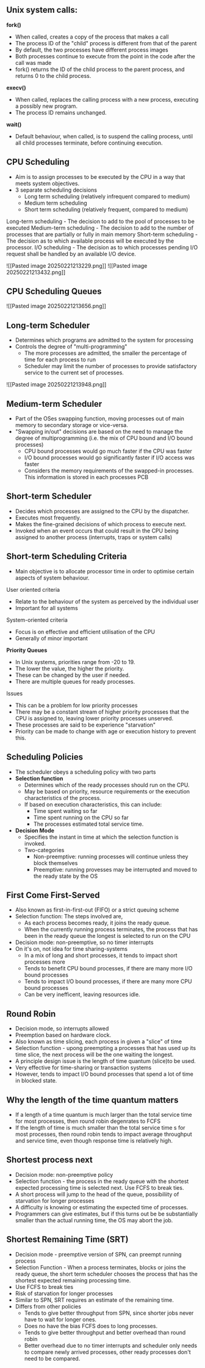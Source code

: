 
## Unix system calls:

**fork()**
- When called, creates a copy of the process that makes a call
- The process ID of the "child" process is different from that of the parent
- By default, the two processes have different process images
- Both processes continue to execute from the point in the code after the call was made
- fork() returns the ID of the child process to the parent process, and returns 0 to the child process. 

**execv()**
- When called, replaces the calling process with a new process, executing a possibly new program. 
- The process ID remains unchanged. 

**wait()**
- Default behaviour, when called, is to suspend the calling process, until all child processes terminate, before continuing execution. 

## CPU Scheduling

- Aim is to assign processes to be executed by the CPU in a way that meets system objectives. 
- 3 separate scheduling decisions
	- Long term scheduling (relatively infrequent compared to medium)
	- Medium term scheduling
	- Short term scheduling (relatively frequent, compared to medium)

Long-term scheduling - The decision to add to the pool of processes to be executed
Medium-term scheduling - The decision to add to the number of processes that are partially or fully in main memory
Short-term scheduling - The decision as to which available process will be executed by the processor. 
I/O scheduling - The decision as to which processes pending I/O request shall be handled by an available I/O device. 


![[Pasted image 20250221213229.png]]
![[Pasted image 20250221213432.png]]

## CPU Scheduling Queues

![[Pasted image 20250221213656.png]]
## Long-term Scheduler

- Determines which programs are admitted to the system for processing
- Controls the degree of "multi-programming"
	- The more processes are admitted, the smaller the percentage of time for each process to run
	- Scheduler may limit the number of processes to provide satisfactory service to the current set of processes. 

![[Pasted image 20250221213948.png]]

## Medium-term Scheduler

- Part of the OSes swapping function, moving processes out of main memory to secondary storage or vice-versa. 
- "Swapping in/out" decisions are based on the need to manage the degree of multiprogramming (i.e. the mix of CPU bound and I/O bound processes)
	- CPU bound processes would go much faster if the CPU was faster
	- I/O bound processes would go significantly faster if I/O access was faster
	- Considers the memory requirements of the swapped-in processes. This information is stored in each processes PCB

## Short-term Scheduler

- Decides which processes are assigned to the CPU by the dispatcher. 
- Executes most frequently. 
- Makes the fine-grained decisions of which process to execute next.
- Invoked when an event occurs that could result in the CPU being assigned to another process (interrupts, traps or system calls)

## Short-term Scheduling Criteria

- Main objective is to allocate processor time in order to optimise certain aspects of system behaviour. 

User oriented criteria
- Relate to the behaviour of the system as perceived by the individual user
- Important for all systems

System-oriented criteria
- Focus is on effective and efficient utilisation of the CPU
- Generally of minor important


**Priority Queues**

- In Unix systems, priorities range from -20 to 19.
- The lower the value, the higher the priority. 
- These can be changed by the user if needed. 
- There are multiple queues for ready processes. 

Issues
- This can be a problem for low priority processes
- There may be a constant stream of higher priority processes that the CPU is assigned to, leaving lower priority processes unserved. 
- These processes are said to be experience "starvation"
- Priority can be made to change with age or execution history to prevent this. 


## Scheduling Policies

- The scheduler obeys a scheduling policy with two parts
- **Selection function**
	- Determines which of the ready processes should run on the CPU. 
	- May be based on priority, resource requirements or the execution characteristics of the process.
	- If based on execution characteristics, this can include:
		- Time spent waiting so far
		- Time spent running on the CPU so far
		- The processes estimated total service time. 
- **Decision Mode**
	- Specifies the instant in time at which the selection function is invoked. 
	- Two-categories
		- Non-preemptive: running processes will continue unless they block themselves
		- Preemptive: running provesses may be interrupted and moved to the ready state by the OS

## First Come First-Served

- Also known as first-in-first-out (FIFO) or a strict queuing scheme
- Selection function: The steps involved are, 
	- As each process becomes ready, it joins the ready queue. 
	- When the currently running process terminates, the process that has been in the ready queue the longest is selected to run on the CPU 
- Decision mode: non-preemptive, so no timer interrupts
- On it's on, not idea for time sharing-systems
	- In a mix of long and short processes, it tends to impact short processes more
	- Tends to benefit CPU bound processes, if there are many more I/O bound processes
	- Tends to impact I/O bound processes, if there are many more CPU bound processes
	- Can be very inefficent, leaving resources idle. 

## Round Robin

- Decision mode, so interrupts allowed
- Preemption based on hardware clock. 
- Also known as time slicing, each process in given a "slice" of time
- Selection function - upong preempting a processes that has used up its time slice, the next process will be the one waiting the longest. 
- A principle design issue is the length of time quantum (slice)to be used. 
- Very effective for time-sharing or transaction systems
- However, tends to impact I/O bound processes that spend a lot of time in blocked state.

## Why the length of the time quantum matters

- If a length of a time quantum is much larger than the total service time for most processes, then round robin degenrates to FCFS
- If the length of time is much smaller than the total service time s for most processes, then round robin tends to impact average throughput and service time, even though response time is relatively high. 

## Shortest process next

- Decision mode: non-preemptive policy
- Selection function - the process in the ready queue with the shortest expected processing time is selected next. Use FCFS to break ties. 
- A short process will jump to the head of the queue, possibiliity of starvation for longer processes
- A difficulty is knowing or estimating the expected time of processes. 
- Programmers can give estimates, but if this turns out be be substantially smaller than the actual running time, the OS may abort the job. 

## Shortest Remaining Time (SRT)

- Decision mode - preemptive version of SPN, can preempt running process
- Selection Function - When a process terminates, blocks or joins the ready queue, the short term scheduler chooses the process that has the shortest expected remaining processing time. 
- Use FCFS to break ties
- Risk of starvation for longer processes
- Similar to SPN, SRT requires an estimate of the remaining time. 
- Differs from other policies
	- Tends to give better throughput from SPN, since shorter jobs never have to wait for longer ones. 
	- Does no have the bias FCFS does to long processes. 
	- Tends to give better throughput and better overhead than round robin
	- Better overhead due to no timer interrupts and scheduler only needs to compare newly arrived processes, other ready processes don't need to be compared. 